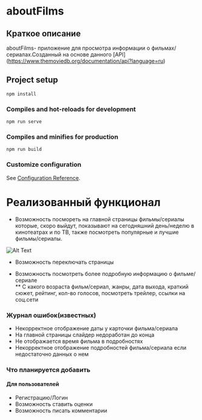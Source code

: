 # aboutFilms

## Краткое описание
aboutFilms- приложение для просмотра информации о фильмах/сериалах.Созданный на основе данного [API] (https://www.themoviedb.org/documentation/api?language=ru)
## Project setup
```
npm install
```

### Compiles and hot-reloads for development
```
npm run serve
```

### Compiles and minifies for production
```
npm run build
```

### Customize configuration
See [Configuration Reference](https://cli.vuejs.org/config/).


# Реализованный функционал

* Возможность посмореть на главной страницы фильмы/сериалы которые, скоро выйдут, показывают на сегодняшний день/неделю в кинотеатрах и по ТВ, также посмотреть  популярные и лучшие фильмы/сериалы.

![Alt Text](https://media4.giphy.com/media/CFFqytusZdy3iozhEW/giphy.gif)

* Возможность переключать страницы

* Возможность посмотреть более подробную информацию о фильме/сериале <br />
    ** С какого возраста фильм/сериал, жанры, дата выхода, краткий сюжет, рейтинг, кол-во голосов, посмотреть трейлер, ссылки на соц.сети


### Журнал ошибок(известных)

* Некорректное отображение даты у карточки фильма/сериала
* На главной страницы слайдер недоработан до конца
* Не отображается время фильма в подробностях
* Некорректное отображение подробностей фильма/сериала если недостаточно данных о нем


### Что планируется добавить

#### Для пользователей
* Регистрацию/Логин
* Возможность ставить оценки
* Возможность писать комментарии
